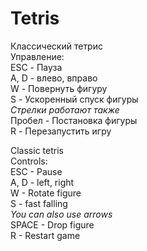 # Tetris
Классический тетрис<br>
Управление:<br>
ESC - Пауза<br>
A, D - влево, вправо<br>
W - Повернуть фигуру<br>
S - Ускоренный спуск фигуры<br>
*Стрелки работают также*<br>
Пробел - Постановка фигуры<br>
R - Перезапустить игру<br>

Classic tetris<br>
Controls:<br>
ESC - Pause<br>
A, D - left, right<br>
W - Rotate figure<br>
S - fast falling<br>
*You can also use arrows*<br>
SPACE - Drop figure<br>
R - Restart game<br>